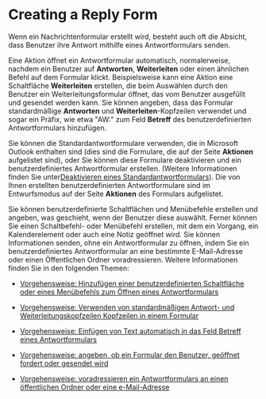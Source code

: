 
# Creating a Reply Form

Wenn ein Nachrichtenformular erstellt wird, besteht auch oft die Absicht, dass Benutzer ihre Antwort mithilfe eines Antwortformulars senden.

Eine Aktion öffnet ein Antwortformular automatisch, normalerweise, nachdem ein Benutzer auf  **Antworten**,  **Weiterleiten** oder einen ähnlichen Befehl auf dem Formular klickt. Beispielsweise kann eine Aktion eine Schaltfläche **Weiterleiten** erstellen, die beim Auswählen durch den Benutzer ein Weiterleitungsformular öffnet, das vom Benutzer ausgefüllt und gesendet werden kann. Sie können angeben, dass das Formular standardmäßige **Antworten** und **Weiterleiten**-Kopfzeilen verwendet und sogar ein Präfix, wie etwa "AW:" zum Feld  **Betreff** des benutzerdefinierten Antwortformulars hinzufügen.

Sie können die Standardantwortformulare verwenden, die in Microsoft Outlook enthalten sind (dies sind die Formulare, die auf der Seite  **Aktionen** aufgelistet sind), oder Sie können diese Formulare deaktivieren und ein benutzerdefiniertes Antwortformular erstellen. (Weitere Informationen finden Sie unter[Deaktivieren eines Standardantwortformulars](b1a3f8fc-6400-9ae8-dab2-a4875ccaf92b.md)). Die von Ihnen erstellten benutzerdefinierten Antwortformulare sind im Entwurfsmodus auf der Seite  **Aktionen** des Formulars aufgelistet.

Sie können benutzerdefinierte Schaltflächen und Menübefehle erstellen und angeben, was geschieht, wenn der Benutzer diese auswählt. Ferner können Sie einen Schaltbefehl- oder Menübefehl erstellen, mit dem ein Vorgang, ein Kalenderelement oder auch eine Notiz geöffnet wird.
Sie können Informationen senden, ohne ein Antwortformular zu öffnen, indem Sie ein benutzerdefiniertes Antwortformular an eine bestimmte E-Mail-Adresse oder einen Öffentlichen Ordner voradressieren.
Weitere Informationen finden Sie in den folgenden Themen:

- [Vorgehensweise: Hinzufügen einer benutzerdefinierten Schaltfläche oder eines Menübefehls zum Öffnen eines Antwortformulars](fedf64ec-6c4f-bc89-b144-f5105851c8fa.md)
    
- [Vorgehensweise: Verwenden von standardmäßigen Antwort- und Weiterleitungskopfzeilen Kopfzeilen in einem Formular](bec50290-e0ab-873b-501c-86c01ed4aedd.md)
    
- [Vorgehensweise: Einfügen von Text automatisch in das Feld Betreff eines Antwortformulars](8e35cbd6-1ce2-7a73-4365-9082b1c745e1.md)
    
- [Vorgehensweise: angeben, ob ein Formular den Benutzer, geöffnet fordert oder gesendet wird](37026f13-322d-d435-48b0-ec488c346215.md)
    
- [Vorgehensweise: voradressieren ein Antwortformulars an einen öffentlichen Ordner oder eine e-Mail-Adresse](f6986661-b42b-0421-cf08-cecad4e0e7b1.md)
    
